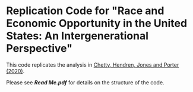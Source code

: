 # Replication Code for "Race and Economic Opportunity in the United States: An Intergenerational Perspective"
This code replicates the analysis in 
[Chetty, Hendren, Jones and Porter (2020)](https://opportunityinsights.org/wp-content/uploads/2018/04/race_paper.pdf "Full Paper"). 

Please see **_Read Me.pdf_** for details on the structure of the code. 

